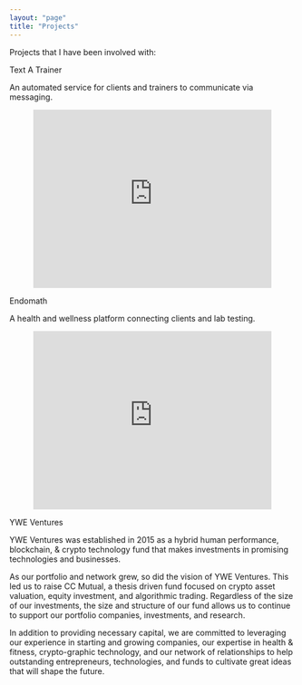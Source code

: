 ```yaml
---
layout: "page"
title: "Projects"
---
```


Projects that I have been involved with: 


Text A Trainer 

An automated service for clients and trainers to communicate via messaging. 

<center>
<iframe width="420" height="315" src="https://www.youtube.com/embed/aDGeGjCEnGs" frameborder="0" allowfullscreen></iframe>
</center>


Endomath  

A health and wellness platform connecting clients and lab testing. 

<center>
<iframe width="420" height="315" src="https://www.youtube.com/embed/tqd3HSHVWxQ" frameborder="0" allowfullscreen></iframe>
</center>


YWE Ventures

YWE Ventures was established in 2015 as a hybrid human performance, blockchain, & crypto technology fund that makes investments in promising technologies and businesses.

As our portfolio and network grew, so did the vision of YWE Ventures. This led us to raise CC Mutual, a thesis driven fund focused on crypto asset valuation, equity investment,  and algorithmic trading. Regardless of the size of our investments, the size and structure of our fund allows us to continue to support our portfolio companies, investments, and research.

In addition to providing necessary capital, we are committed to leveraging our experience in starting and growing companies, our expertise in health & fitness, crypto-graphic technology, and our network of relationships to help outstanding entrepreneurs, technologies, and funds to cultivate great ideas that will shape the future.

